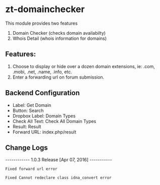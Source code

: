 # zt-domainchecker

This module provides two features

1. Domain Checker (checks domain availabilty)
2. Whois Detail (whois information for domains)

## Features:
1. Choose to display or hide over a dozen domain extensions, ie: .com, .mobi, .net, .name, .info, etc.
2. Enter a forwarding url on forum submission.

## Backend Configuration 

* Label: Get Domain 
* Button: Search
* Dropbox Label: Domain Types
* Check All Text: Check All Domain Types
* Result: Result 
* Forward URL: index.php/result


## Change Logs

------------ 1.0.3 Release [Apr 07, 2016] -----------

    Fixed forward url error

    Fixed Cannot redeclare class idna_convert error
